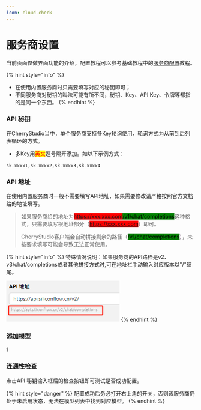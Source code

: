 ```yaml
---
icon: cloud-check
---
```


# 服务商设置

当前页面仅做界面功能的介绍，配置教程可以参考基础教程中的[服务商配置](../../../pre-basic/providers/)教程。

{% hint style="info" %}
* 在使用内置服务商时只需要填写对应的秘钥即可；
* 不同服务商对秘钥的叫法可能有所不同，秘钥、Key、API Key、令牌等都指的是同一个东西。
{% endhint %}



### API 秘钥

在CherryStudio当中，单个服务商支持多Key轮询使用，轮询方式为从前到后列表循环的方式。

* 多Key用<mark style="color:red;">英文</mark>逗号隔开添加。如以下示例方式：

```
sk-xxxx1,sk-xxxx2,sk-xxxx3,sk-xxxx4
```



### API 地址

在使用内置服务商时一般不需要填写API地址，如果需要修改请严格按照官方文档给的地址填写。

> 如果服务商给的地址为<mark style="background-color:red;">https://xxx.xxx.com</mark><mark style="background-color:green;">/v1/chat/completions</mark>这种格式，只需要填写根地址部分（<mark style="background-color:red;">https://xxx.xxx.com</mark>）即可。
>
> CherryStudio客户端会自动拼接剩余的路径（<mark style="background-color:green;">/v1/chat/completions</mark>），未按要求填写可能会导致无法正常使用。

{% hint style="info" %}
特殊情况说明：如果服务商的API路径是v2、v3/chat/completions或者其他拼接方式时,可在地址栏手动输入对应版本以"/"结尾。

![](../../../.gitbook/assets/image.png)
{% endhint %}



### 添加模型

1



### 连通性检查

点击API 秘钥输入框后的检查按钮即可测试是否成功配置。

{% hint style="danger" %}
配置成功后务必打开右上角的开关，否则该服务商仍处于未启用状态，无法在模型列表中找到对应模型。
{% endhint %}

